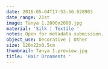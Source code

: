 ```yaml
---
date: 2016-05-04T17:53:56.028903
date_range: 21st
image: Tanya 1.2000x2000.jpg
material: 'Silk | Textile '
notes: Open for metadata submission.
object_use: Decorative | Other
size: 120x22x0.5cm
thumbnail: Tanya 1.preview.jpg
title: 'Hair Ornaments '
---
```


